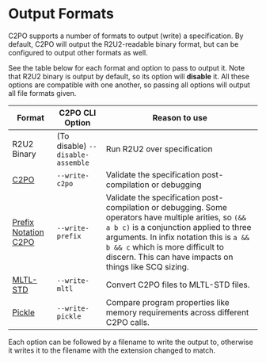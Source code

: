 # Output Formats

C2PO supports a number of formats to output (write) a specification. By default, C2PO will output
the R2U2-readable binary format, but can be configured to output other formats as well.

See the table below for each format and option to pass to output it. Note that R2U2 binary is output
by default, so its option will **disable** it. All these options are compatible with one another, so
passing all options will output all file formats given.

| Format                                                  | C2PO CLI Option                   | Reason to use |
|---------------------------------------------------------|-----------------------------------|---------------|
| R2U2 Binary                                             | (To disable) `--disable-assemble` | Run R2U2 over specification |
| [C2PO](./language.md)                                   | `--write-c2po`                    | Validate the specification post-compilation or debugging
| [Prefix Notation C2PO](./language.md)                   | `--write-prefix`                  | Validate the specification post-compilation or debugging. Some operators have multiple arities, so `(&& a b c)` is a conjunction applied to three arguments. In infix notation this is `a && b && c` which is more difficult to discern. This can have impacts on things like SCQ sizing. |
| [MLTL-STD](./mltl_std.md)                               | `--write-mltl`                    | Convert C2PO files to MLTL-STD files. |
| [Pickle](https://docs.python.org/3/library/pickle.html) | `--write-pickle`                  | Compare program properties like memory requirements across different C2PO calls. |

Each option can be followed by a filename to write the output to, otherwise it writes it to the
filename with the extension changed to match.
